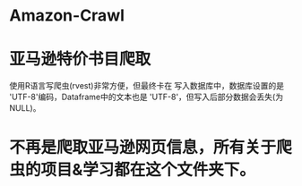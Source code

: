 # Amazon-Crawl
# 亚马逊特价书目爬取

使用R语言写爬虫(rvest)非常方便，但最终卡在 写入数据库中，数据库设置的是 'UTF-8'编码，Dataframe中的文本也是 'UTF-8'，但写入后部分数据会丢失(为NULL)。

# 不再是爬取亚马逊网页信息，所有关于爬虫的项目&学习都在这个文件夹下。
